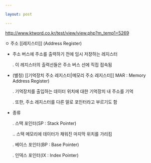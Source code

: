 ```yaml
---

layout: post

---
```


<http://www.ktword.co.kr/test/view/view.php?m_temp1=5269>

ㅇ 주소 [[레지스터]] (Address Register)

- 주소 버스에 주소를 출력하기 전에 임시 저장하는 레지스터

  . 이 레지스터의 출력선들은 주소 버스 선에 직접 접속됨

 - (별칭) [[기억장치 주소 레지스터|메모리 주소 레지스터]] MAR : Memory Address Register)

    . 기억장치를 출입하는 데이터 위치에 대한 기억장치 내 주소를 기억

    . 또한, 주소 레지스터를 다른 말로 포인터라고 부르기도 함

 - 종류 

    . 스택 포인터(SP : Stack Pointer)

    .. 스택 메모리에 데이터가 채워진 마지막 위치를 가리킴

    . 베이스 포인터(BP : Base Pointer)

    . 인덱스 포인터(IX : Index Pointer)
